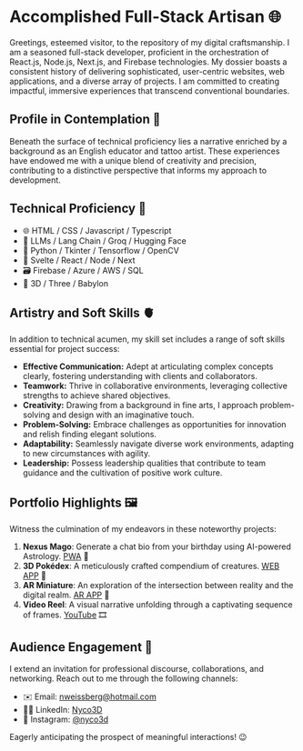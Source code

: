 # Accomplished Full-Stack Artisan 🌐

Greetings, esteemed visitor, to the repository of my digital craftsmanship. I am a seasoned full-stack developer, proficient in the orchestration of React.js, Node.js, Next.js, and Firebase technologies. My dossier boasts a consistent history of delivering sophisticated, user-centric websites, web applications, and a diverse array of projects. I am committed to creating impactful, immersive experiences that transcend conventional boundaries.

## Profile in Contemplation 🤖

Beneath the surface of technical proficiency lies a narrative enriched by a background as an English educator and tattoo artist. These experiences have endowed me with a unique blend of creativity and precision, contributing to a distinctive perspective that informs my approach to development.

## Technical Proficiency 🧠

- 🌐 HTML / CSS / Javascript / Typescript
- 🤖 LLMs / Lang Chain / Groq / Hugging Face
- 🐍 Python / Tkinter / Tensorflow / OpenCV 
- 🚀 Svelte / React / Node / Next
- 🗃️ Firebase / Azure / AWS / SQL
- 💎 3D / Three / Babylon

## Artistry and Soft Skills 🫀

In addition to technical acumen, my skill set includes a range of soft skills essential for project success:

- **Effective Communication:** Adept at articulating complex concepts clearly, fostering understanding with clients and collaborators.
- **Teamwork:** Thrive in collaborative environments, leveraging collective strengths to achieve shared objectives.
- **Creativity:** Drawing from a background in fine arts, I approach problem-solving and design with an imaginative touch.
- **Problem-Solving:** Embrace challenges as opportunities for innovation and relish finding elegant solutions.
- **Adaptability:** Seamlessly navigate diverse work environments, adapting to new circumstances with agility.
- **Leadership:** Possess leadership qualities that contribute to team guidance and the cultivation of positive work culture.

## Portfolio Highlights 🖼️

Witness the culmination of my endeavors in these noteworthy projects:

1. **Nexus Mago**: Generate a chat bio from your birthday using AI-powered Astrology. [PWA](https://nexusmago.com)  🔮
2. **3D Pokédex**: A meticulously crafted compendium of creatures. [WEB APP](https://pokedex-nyco3d.web.app/) 👾
3. **AR Miniature**: An exploration of the intersection between reality and the digital realm. [AR APP](https://casinha3d.web.app/) 🧊
4. **Video Reel**: A visual narrative unfolding through a captivating sequence of frames. [YouTube](https://www.youtube.com/watch?v=Vqe4LSGmwOg) 🎞️

## Audience Engagement 🖖

I extend an invitation for professional discourse, collaborations, and networking. Reach out to me through the following channels:

- ✉️ Email: [nweissberg@hotmail.com](mailto:nweissberg@hotmail.com)
- 👨‍💼 LinkedIn: [Nyco3D](https://www.linkedin.com/in/nyco3d)
- 🎨 Instagram: [@nyco3d](https://www.instagram.com/nyco3d)

Eagerly anticipating the prospect of meaningful interactions! 😉
